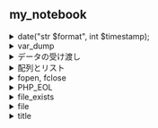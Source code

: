 ## my_notebook
<details>
<summary>date("str $format", int $timestamp);</summary>

現時刻が 2020/01/08 18:10:05 のとき  

| char | display |
|:---:|:---:|
|Y |2020 |
|y |20 |
|M |Jan|
|m |01 |
|D |Sat|
|d |08 |
  
| char | display |
|:---:|:---:|
|H |18 |
|h |6 |
|i |10|
|s |05|
etc.  

For details [date](https://www.php.net/manual/ja/function.date)  
  
### Example
`
$date = date("Y/m/d H:i:s");
echo "time is ".$date;
`
time is 2020/01/08 18:10:15
</details>

<details>
<summary>var_dump</summary>

return bool(true) or bool(false)  
  
###Example
`
$flg = var_dump(1>3);
`
</details>

<details>
<summary>データの受け渡し</summary>
HTMLのformを受け取る際などに使用．
$_POST

### Example
- Point
    1. <form>のmethod="post"であること
    1. <input type>のnameを$_POSTに渡すこと
```
<body>
    <form action="" method="post">
        <input type="text" name="str">
        <input type="submit" name="submit">
    </form>
    <?php
            $str = $_POST["str"];
            echo $str;
    ?>
</body>
```

### 補足
> GETはリソースを「取得」する際に仕様
> POSTはリソースに対して特有の「処理」をする際に使用
[GETとPOSTの違い](https://qiita.com/kanataxa/items/522efb74421255f0e0a1)

</details>

<details>
<summary>配列とリスト</summary>
array()

### Example
`
$weekday = array("Sunday","Monday","Tuesday","Wednesday","Thursday","Friday","Saturday");
`
もしくはarray()の短縮構文を用いて以下のように書ける．  
```
$weekday = ["Sunday","Monday","Tuesday","Wednesday","Thursday","Friday","Saturday"];

$weekday = [
    "Sunday",
    "Monday",
    "Tuesday",
    "Wednesday",
    "Thursday",
    "Friday",
    "Saturday"
];
```

### Example2
リストの例
```
array(
    key1 => value1,
    key2 => value2,
);
```
一部にkeyをつけることも可能
```
<?php
$items = [
    "Sunday",
    "Monday",
    "foo" => "Tuesday",
    "Wednesday",
    "Thursday",
    "Friday",
    "Saturday"
];


    echo $items[0] . "<br>";
    echo $items[1] . "<br>";
    echo $items["foo"] . "<br>";
    echo $items[2] . "<br>";
    echo $items[3] . "<br>";
    echo "<br>;
    echo var_dump($items);
?>
```
- 実行結果  
```
Sunday
Monday
Tuesday
Wednesday
Thursday

array(7) { 
    [0]=> "Sunday"
    [1]=> "Monday"
    ["foo"]=> "Tuesday"
    [2]=> "Wednesday"
    [3]=> "Thursday"
    [4]=> "Friday"
    [5]=> "Saturday"
}
```

</details>

<details>
<summary>fopen, fclose</summary>

- ファイルを開くとき  
    `
    $fp = fopen(FILE_NAME, MODE);
    `
- ファイルへの書き込み  
    `
    fwrite($fp, $str);
    `
- ファイルを閉じるとき  
    `
    fclose($fp);
    `

### Example
```
<?php
    $str = "Hello World" . PHP_EOL;
    $filename="TargetFile.txt";
    $fp = fopen($filename,"a");
    fwrite($fp,$str);
    fclose($fp);
?>
```

### modeについて
[php fopen](https://www.php.net/manual/ja/function.fopen.php)

</details>

<details>
<summary>PHP_EOL</summary>

### PHP_EOLについて
OSによって改行文字は異なるのでOSに合わせた改行文字を書きだす必要がある．  
そこで用いるのがPHP_EOL  

| OS | 改行コード文字 |
|:--:| :--:|
|Windows|\r\n|
|Mac, Linux|\n|
</details>

<details>
<summary>file_exists</summary>

ファイル，もしくはディレクトリが存在するかを確かめる．
### Example
```
if(file_exists($filename)){
    ~
}
```
</details>

<details>
<summary>file</summary>

ファイルを読み込んで配列に格納する．

### Example
```
if(file_exists($filename)){
    $lines = file($filename,FILE_IGNORE_NEW_LINES);
    foreach($lines as $line){
        ~
    }
}
```
</details>





<details>
<summary>title</summary>


</details>

